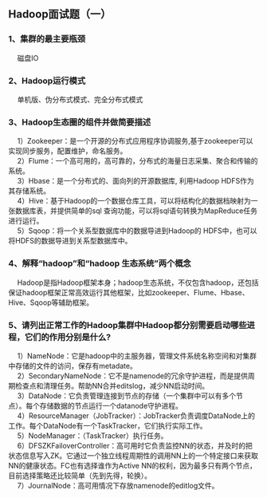 ## Hadoop面试题（一）

### 1、集群的最主要瓶颈  
&emsp; 磁盘IO  

### 2、Hadoop运行模式  
&emsp; 单机版、伪分布式模式、完全分布式模式  

### 3、Hadoop生态圈的组件并做简要描述  
&emsp; 1）Zookeeper：是一个开源的分布式应用程序协调服务,基于zookeeper可以实现同步服务，配置维护，命名服务。  
&emsp; 2）Flume：一个高可用的，高可靠的，分布式的海量日志采集、聚合和传输的系统。   
&emsp; 3）Hbase：是一个分布式的、面向列的开源数据库, 利用Hadoop HDFS作为其存储系统。   
&emsp; 4）Hive：基于Hadoop的一个数据仓库工具，可以将结构化的数据档映射为一张数据库表，并提供简单的sql 查询功能，可以将sql语句转换为MapReduce任务进行运行。   
&emsp; 5）Sqoop：将一个关系型数据库中的数据导进到Hadoop的 HDFS中，也可以将HDFS的数据导进到关系型数据库中。  

### 4、解释“hadoop”和“hadoop 生态系统”两个概念  
&emsp; Hadoop是指Hadoop框架本身；hadoop生态系统，不仅包含hadoop，还包括保证hadoop框架正常高效运行其他框架，比如zookeeper、Flume、Hbase、Hive、Sqoop等辅助框架。  

### 5、请列出正常工作的Hadoop集群中Hadoop都分别需要启动哪些进程，它们的作用分别是什么?  
&emsp; 1）NameNode：它是hadoop中的主服务器，管理文件系统名称空间和对集群中存储的文件的访问，保存有metadate。  
&emsp; 2）SecondaryNameNode：它不是namenode的冗余守护进程，而是提供周期检查点和清理任务。帮助NN合并editslog，减少NN启动时间。  
&emsp; 3）DataNode：它负责管理连接到节点的存储（一个集群中可以有多个节点）。每个存储数据的节点运行一个datanode守护进程。  
&emsp; 4）ResourceManager（JobTracker）：JobTracker负责调度DataNode上的工作。每个DataNode有一个TaskTracker，它们执行实际工作。  
&emsp; 5）NodeManager：（TaskTracker）执行任务。  
&emsp; 6）DFSZKFailoverController：高可用时它负责监控NN的状态，并及时的把状态信息写入ZK。它通过一个独立线程周期性的调用NN上的一个特定接口来获取NN的健康状态。FC也有选择谁作为Active NN的权利，因为最多只有两个节点，目前选择策略还比较简单（先到先得，轮换）。  
&emsp; 7）JournalNode：高可用情况下存放namenode的editlog文件。  
